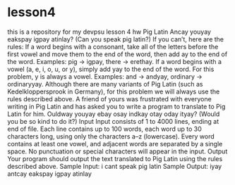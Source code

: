 # lesson4
this is a repository for my devpsu lesson 4 hw
Pig Latin
Ancay youyay eakspay igpay atinlay? (Can you speak pig latin?) If you can’t, here are the rules:
If a word begins with a consonant, take all of the letters before the first vowel and move them to the end of the word, then add ay to the end of the word. Examples: pig → igpay, there → erethay.
If a word begins with a vowel (a, e, i, o, u, or y), simply add yay to the end of the word. For this problem, y is always a vowel. Examples: and → andyay, ordinary → ordinaryyay.
Although there are many variants of Pig Latin (such as Kedelkloppersprook in Germany), for this problem we will always use the rules described above.
A friend of yours was frustrated with everyone writing in Pig Latin and has asked you to write a program to translate to Pig Latin for him. Ouldway youyay ebay osay indkay otay oday ityay? (Would you be so kind to do it?)
Input
Input consists of 1 to 4000 lines, ending at end of file. Each line contains up to 100 words, each word up to 30 characters long, using only the characters a–z (lowercase). Every word contains at least one vowel, and adjacent words are separated by a single space. No punctuation or special characters will appear in the input.
Output
Your program should output the text translated to Pig Latin using the rules described above.
Sample Input:
i cant speak pig latin
Sample Output:
iyay antcay eakspay igpay atinlay
